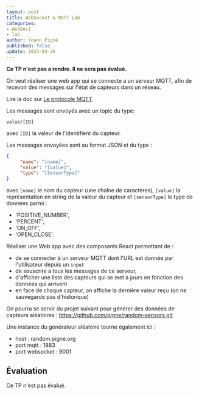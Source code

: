 ```yaml
---
layout: post
title: WebSocket & MQTT Lab
categories:
- WebDev1
- lab
author: Yoann Pigné
published: false
update: 2024-03-26
---
```


**Ce TP n'est pas a rendre. Il ne sera pas évalué.**

On veut réaliser une web app qui se connecte a un serveur MQTT, afin de recevoir des messages sur l'état de capteurs dans un réseau.

Lire la doc sur [Le protocole MQTT](https://mosquitto.org/man/mqtt-7.html).

Les messages sont envoyés avec un topic du type:

```
value/[ID]
```

avec `[ID]` la valeur de l'identifient du capteur.

Les messages envoyées sont au format JSON et du type :

```JSON
{
     "name": "[name]",
     "value": "[value]",
     "type": "[SensorType]"
}
```

avec `[name]` le nom du capteur (une chaîne de caractères),  `[value]` la représentation en string de la valeur du capteur et `[sensorType]` le type de données parmi :

-  'POSITIVE_NUMBER',
-  'PERCENT',
-  'ON_OFF',
-  'OPEN_CLOSE'.

 Réaliser une Web app avec des composants React permettant de :

- de se connecter à un serveur MQTT dont l'URL est donnée par l'utilisateur depuis un `input`
- de souscrire a tous les messages de ce serveur,
- d'afficher une liste des capteurs qui se met à jours en fonction des données qui arrivent
- en face de chaque capteur, on affiche la dernière valeur reçu (on ne sauvegarde pas d'historique)

<!-- Projet à rendre sous forme d'un *merge request* à partir du projet de départ : <https://www-apps.univ-lehavre.fr/forge/20120-2021-m1/WEB-mqtt-lab> -->

On pourra se servir du projet suivant pour générer des données de capteurs aléatoires : <https://github.com/pigne/random-sensors.git>

Une instance du générateur aléatoire tourne également ici  : 

- host : random.pigne.org
- port mqtt : 1883
- port websocket : 9001

## Évaluation

<!-- [Liste des aptitudes évaluées.](/teaching/WebDev1#websocket) -->
Ce TP n'est pas évalué. 


